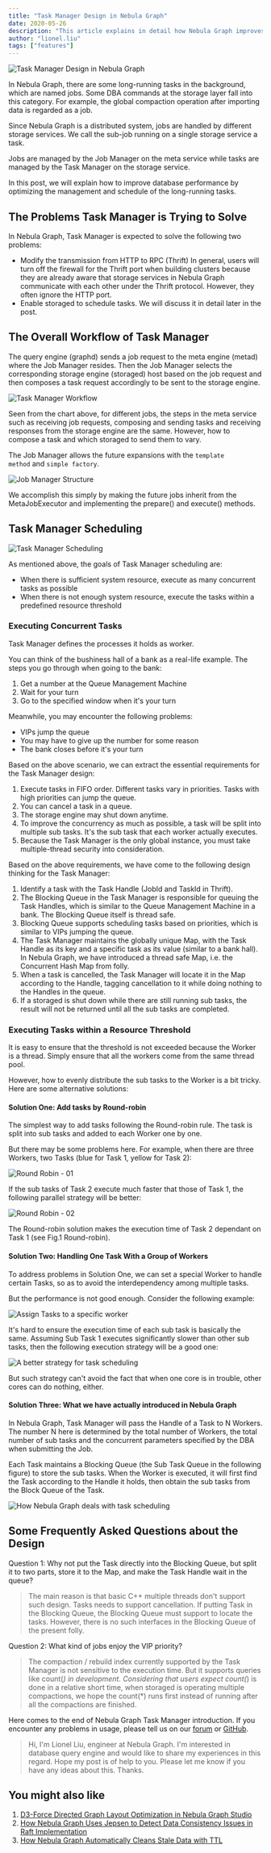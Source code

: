 ```yaml
---
title: "Task Manager Design in Nebula Graph"
date: 2020-05-26
description: "This article explains in detail how Nebula Graph improves the database performance by optimizing long-running task management and scheduling."
author: "lionel.liu"
tags: ["features"]
---
```


![Task Manager Design in Nebula Graph](https://user-images.githubusercontent.com/57335825/83607321-db544380-a52f-11ea-92e4-1099195f135e.png)

In Nebula Graph, there are some long-running tasks in the background, which are named jobs. Some  DBA commands  at the storage layer fall into this category. For example, the global compaction operation after importing data is regarded as a job.

Since Nebula Graph is a distributed system, jobs are handled by different storage services. We call the sub-job running on a single storage service a task.

Jobs are managed by the Job Manager on the meta service while tasks are managed by the Task Manager on the storage service.

In this post, we will explain how to improve database performance by optimizing the management and schedule of the long-running tasks.

## The Problems Task Manager is Trying to Solve

In Nebula Graph, Task Manager is expected to solve the following two problems:

- Modify the  transmission from HTTP to RPC (Thrift)
In general, users will turn off the firewall for the Thrift port when building clusters because they are already aware that storage services in Nebula Graph communicate with each other under the Thrift protocol. However, they often ignore the HTTP port.
- Enable storaged to schedule tasks. We will discuss it in detail later in the post.

## The Overall Workflow of Task Manager

The query engine (graphd) sends a job request to the meta engine (metad) where the Job Manager resides. Then the Job Manager selects the corresponding storage engine (storaged) host based on the job request and then composes a task request accordingly to be sent to the storage engine.

![Task Manager Workflow](https://user-images.githubusercontent.com/57335825/83602594-b4920f00-a527-11ea-9820-2bd39f3bc389.png)

Seen from the chart above, for different jobs, the steps in the meta service such as receiving job requests, composing and sending tasks and receiving responses from the storage engine are the same. However, how to compose a task and which storaged to send them to vary.

The Job Manager allows the future expansions with the `template method` and `simple factory`.

![Job Manager Structure](https://user-images.githubusercontent.com/57335825/83602847-2ff3c080-a528-11ea-8a83-8afbf4c7a26c.png)

We accomplish this simply by making the future jobs inherit from the MetaJobExecutor and implementing the prepare() and execute() methods.

## Task Manager Scheduling

![Task Manager Scheduling](https://user-images.githubusercontent.com/57335825/83602959-5d406e80-a528-11ea-802d-a71ab36140c9.png)

As mentioned above, the goals of Task Manager scheduling are:

- When there is sufficient system resource, execute as many concurrent tasks as possible
- When there is not enough system resource, execute the tasks  within a predefined resource threshold

### Executing Concurrent Tasks

Task Manager defines the processes it holds as worker.

You can think of the bushiness hall of a bank as a real-life example. The steps you go through when going to the bank: 

1. Get a number at the Queue Management Machine
1. Wait for your turn
1. Go to the specified window when it's your turn

Meanwhile, you may encounter the following problems:

- VIPs jump the queue
- You may have to give up the number for some reason
- The bank closes before it's your turn

Based on the above scenario, we can extract the essential requirements for the Task Manager design:

1. Execute tasks in FIFO order. Different tasks vary in priorities. Tasks with high priorities can jump the queue.
1. You can cancel a task in a queue.
1. The storage engine may shut down  anytime.
1. To improve the concurrency as much as possible, a task will be split into multiple sub tasks. It's the sub task that each worker actually executes.
1. Because the Task Manager is the only global instance, you must take multiple-thread security into consideration.

Based on the above requirements, we have come to the following design thinking for the Task Manager:

1. Identify a task with the Task Handle (JobId and TaskId in Thrift).
1. The Blocking Queue in the Task Manager is responsible for queuing the Task Handles, which is similar to the Queue Management Machine in a bank. The Blocking Queue itself is thread safe.
1. Blocking Queue supports scheduling tasks based on priorities, which is similar to VIPs jumping the queue.
1. The Task Manager maintains the globally unique Map, with the Task Handle as its key and a specific task as its value (similar to a bank hall). In Nebula Graph, we have introduced a thread safe Map, i.e. the Concurrent Hash Map from folly.
1. When a task is cancelled, the Task Manager will locate it in the Map according to the Handle, tagging cancellation to it while doing nothing to the Handles in the queue.
1. If a storaged is shut down while there are still running sub tasks, the result will not be returned until all the sub tasks are completed.

### Executing Tasks within a Resource Threshold

It is  easy to ensure that the threshold is not exceeded because the Worker is a thread. Simply ensure that all the workers come from the same thread pool.

However, how to evenly distribute the sub tasks to the Worker is a bit tricky. Here are some alternative solutions:

#### Solution One: Add tasks by Round-robin

The simplest way to add tasks following the Round-robin rule. The task is split into sub tasks and  added to each Worker one by one.

But there may be some problems here. For example, when there are three Workers, two Tasks (blue for Task 1, yellow for Task 2):

![Round Robin - 01](https://user-images.githubusercontent.com/57335825/83603201-d9d34d00-a528-11ea-8286-caf085c02533.png)

If the sub tasks of Task 2 execute much faster that those of Task 1, the following parallel strategy will be better:

![Round Robin - 02](https://user-images.githubusercontent.com/57335825/83603271-01c2b080-a529-11ea-8d73-b7b6c97bea78.png)

The Round-robin solution makes the execution time of Task 2 dependant on Task 1 (see Fig.1 Round-robin).

#### Solution Two: Handling One Task With a Group of Workers

To address problems in Solution One, we can set a special Worker to handle certain Tasks, so as to avoid the interdependency among multiple tasks.

But the performance is not good enough. Consider the following example:

![Assign Tasks to a specific worker](https://user-images.githubusercontent.com/57335825/83603400-3898c680-a529-11ea-99bd-bc9a7482f619.png)

It's hard to ensure the execution time of each sub task is basically the same. Assuming Sub Task 1 executes significantly slower than other sub tasks, then the following execution strategy will be a good one:

![A better strategy for task scheduling](https://user-images.githubusercontent.com/57335825/83603547-7990db00-a529-11ea-891e-e4fe5755c5ff.png)

But such strategy can't avoid the fact that when one core is in trouble, other cores can do nothing, either.

#### Solution Three: What we have actually introduced in Nebula Graph

In Nebula Graph, Task Manager will pass the Handle of a Task to N Workers. The number N here is determined by the total number of Workers, the total number of sub tasks and the concurrent parameters specified by the DBA when submitting the Job.

Each Task maintains a Blocking Queue (the Sub Task Queue in the following figure) to store the sub tasks. When the Worker is executed, it will first find the Task according to the Handle it holds, then obtain the sub tasks from the Block Queue of the Task.

![How Nebula Graph deals with task scheduling](https://user-images.githubusercontent.com/57335825/83603641-a2b16b80-a529-11ea-9653-d6f55ee009de.png)

## Some Frequently Asked Questions about the Design

Question 1: Why not put the Task directly into the Blocking Queue, but split it to two parts, store it to the Map, and make the Task Handle wait in the queue?

> The main reason is that basic C++ multiple threads don't support such design. Tasks needs to support cancellation. If putting Task in the Blocking Queue, the Blocking Queue must support to locate the tasks. However, there is no such interfaces in the Blocking Queue of the present folly.

Question 2: What kind of jobs enjoy the VIP priority?

> The compaction / rebuild index currently supported by the Task Manager is not sensitive to the execution time. But it supports queries like count(*) in development. Considering that users expect count(*) is done in a relative short time, when storaged is operating multiple compactions, we hope the count(*) runs first instead of running after all the compactions are finished.

Here comes to the end of Nebula Graph Task Manager introduction. If you encounter any problems in usage, please tell us on our [forum](https://discuss.nebula-graph.io/) or [GitHub](https://github.com/vesoft-inc/nebula).

> Hi, I'm Lionel Liu, engineer at Nebula Graph. I'm interested in database query engine and would like to share my experiences in this regard. Hope my post is of help to you. Please let me know if you have any ideas about this. Thanks.

## You might also like

1. [D3-Force Directed Graph Layout Optimization in Nebula Graph Studio](https://nebula-graph.io/posts/d3-force-layout-optimization/)
1. [How Nebula Graph Uses Jepsen to Detect Data Consistency Issues in Raft Implementation](https://nebula-graph.io/posts/detect-data-consistency-issues-in-raft-implementing-with-jepsen/)
1. [How Nebula Graph Automatically Cleans Stale Data with TTL](https://nebula-graph.io/posts/clean-stale-data-with-ttl-in-nebula-graph/)
